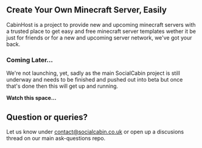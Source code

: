 ## Create Your Own Minecraft Server, Easily

CabinHost is a project to provide new and upcoming minecraft servers with a trusted place to get easy and free minecraft server templates wether it be just for friends or for a new and upcoming server network, we've got your back.

### Coming Later...

We're not launching, yet, sadly as the main SocialCabin project is still underway and needs to be finished and pushed out into beta but once that's done then this will get up and running.

**Watch this space...**

## Question or queries?

Let us know under contact@socialcabin.co.uk or open up a discusions thread on our main ask-questions repo.
